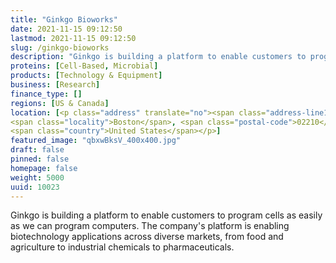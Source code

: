 ```yaml
---
title: "Ginkgo Bioworks"
date: 2021-11-15 09:12:50
lastmod: 2021-11-15 09:12:50
slug: /ginkgo-bioworks
description: "Ginkgo is building a platform to enable customers to program cells as easily as we can program computers. The company's platform is enabling biotechnology applications across diverse markets, from food and agriculture to industrial chemicals to pharmaceuticals."
proteins: [Cell-Based, Microbial]
products: [Technology & Equipment]
business: [Research]
finance_type: []
regions: [US & Canada]
location: [<p class="address" translate="no"><span class="address-line1">Drydock Avenue</span><br>
<span class="locality">Boston</span>, <span class="postal-code">02210</span><br>
<span class="country">United States</span></p>]
featured_image: "qbxwBksV_400x400.jpg"
draft: false
pinned: false
homepage: false
weight: 5000
uuid: 10023
---
```

<p>Ginkgo is building a platform to enable customers to program cells as easily as we can program computers. The company's platform is enabling biotechnology applications across diverse markets, from food and agriculture to industrial chemicals to pharmaceuticals.</p>
